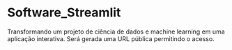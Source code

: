 # Software_Streamlit
 Transformando um projeto de ciência de dados e machine learning em uma aplicação interativa. Será gerada uma URL pública permitindo o acesso.
